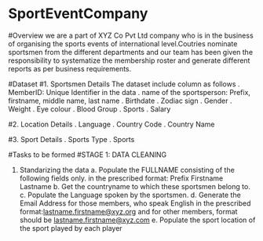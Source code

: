# SportEventCompany
#Overview
we are a part of XYZ Co Pvt Ltd company who is in the business of organising the sports events of international level.Coutries nominate sportsmen from the different departments and our team
has been given the responsibility to systematize the membership roster and generate different reports as per business requirements.

#Dataset
#1. Sportsmen Details
The dataset include column as follows
. MemberID: Unique Identifier in the data
. name of the sportsperson: Prefix, firstname, middle name, last name
. Birthdate
. Zodiac sign 
. Gender
. Weight
. Eye colour
. Blood Group
.  Sports
. Salary

#2. Location Details
. Language
. Country Code
. Country Name

#3. Sport Details
. Sports Type
. Sports


  #Tasks to be formed
  #STAGE 1: DATA CLEANING
   1. Standarizing the data
         a. Populate the FULLNAME consisting of the following fields only. in the prescribed format: Prefix Firstname Lastname
         b. Get the countryname to which these sportsmen belong to.
         c. Populate the Language spoken by the sportsmen.
         d. Generate the Email Address  for those members, who speak English in the prescribed format:lastname.firstname@xyz.org and for
                 other members, format should be lastname.firstname@xyz.com
         e. Populate the sport location of the sport played by each player
